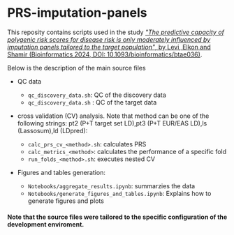 # PRS-imputation-panels
This reposity contains scripts used in the study [*"The predictive capacity of polygenic risk scores for disease risk is only moderately influenced by imputation panels tailored to the target population"*, by Levi, Elkon and Shamir (Bioinformatics 2024, DOI: 10.1093/bioinformatics/btae036)](https://academic.oup.com/bioinformatics/advance-article/doi/10.1093/bioinformatics/btae036/7587512).

Below is the description of the main source files 

- QC data
  - `qc_discovery_data.sh`: QC of the discovery data
  - `qc_discovery_data.sh` : QC of the target data

- cross validation (CV) analysis. Note that method can be one of the following strings: pt2 (P+T target set LD),pt3 (P+T EUR/EAS LD),ls (Lassosum),ld (LDpred):
  - `calc_prs_cv_<method>.sh`: calculates PRS
  - `calc_metrics_<method>`: calculates the performance of a specific fold 
  - `run_folds_<method>.sh`: executes nested CV

- Figures and tables generation:
  - `Notebooks/aggregate_results.ipynb`: summarzies the data 
  - `Notebooks/generate_figures_and_tables.ipynb`: Explains how to generate figures and plots
 

#### Note that the source files were tailored to the specific configuration of the development enviroment.
  
